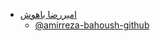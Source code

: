 + [ امیررضا باهوش ](https://amirrezabahoush.github.io/algorithm-fa.github.io/)  
  - [@amirreza-bahoush-github](https://github.com/amirrezaBahoush)
